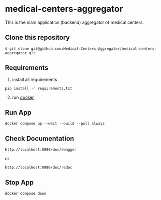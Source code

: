 # medical-centers-aggregator

This is the main application (backend) aggregator of medical centers.

## Clone this repository
```
$ git clone git@github.com:Medical-Centers-Aggregator/medical-centers-aggregator.git
```

## Requirements
1. install all requirements
```shell
pip install -r requirements.txt
```
2. run [docker](https://www.docker.com)

## Run App
```shell
docker compose up --wait --build --pull always
```

## Check Documentation
```
http://localhost:8080/doc/swagger
```
or
```
http://localhost:8080/doc/redoc
```

## Stop App
```shell
docker compose down
```

